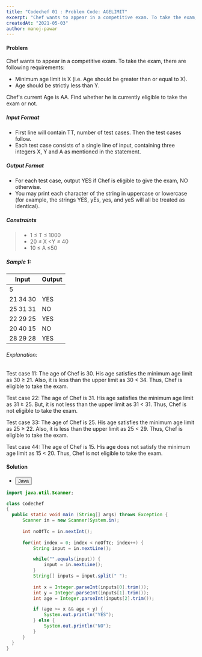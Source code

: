 ```yaml
---
title: "Codechef 01 : Problem Code: AGELIMIT"
excerpt: "Chef wants to appear in a competitive exam. To take the exam, there are following requirements, Minimum age limit is X and Age should be strictly less than Y"
createdAt: "2021-05-03"
author: manoj-pawar
---
```


#### Problem

Chef wants to appear in a competitive exam. To take the exam, there are following requirements:

- Minimum age limit is X (i.e. Age should be greater than or equal to X).
- Age should be strictly less than Y.

Chef's current Age is AA. Find whether he is currently eligible to take the exam or not.

##### Input Format

- First line will contain TT, number of test cases. Then the test cases follow.
- Each test case consists of a single line of input, containing three integers X, Y and A as mentioned in the statement.

##### Output Format

- For each test case, output YES if Chef is eligible to give the exam, NO otherwise.
- You may print each character of the string in uppercase or lowercase (for example, the strings YES, yEs, yes, and yeS will all be treated as identical).

##### Constraints

> - 1 ≤ T ≤ 1000
> - 20 ≤ X <Y ≤ 40
> - 10 ≤ A ≤50

##### Sample 1:

| Input    | Output |
| -------- | ------ |
| 5        |        |
| 21 34 30 | YES    |
| 25 31 31 | NO     |
| 22 29 25 | YES    |
| 20 40 15 | NO     |
| 28 29 28 | YES    |

###### Explanation:

Test case 11: The age of Chef is 30. His age satisfies the minimum age limit as 30 ≥ 21. Also, it is less than the upper limit as 30 < 34. Thus, Chef is eligible to take the exam.

Test case 22: The age of Chef is 31. His age satisfies the minimum age limit as 31 ≥ 25. But, it is not less than the upper limit as 31 < 31. Thus, Chef is not eligible to take the exam.

Test case 33: The age of Chef is 25. His age satisfies the minimum age limit as 25 ≥ 22. Also, it is less than the upper limit as 25 < 29. Thus, Chef is eligible to take the exam.

Test case 44: The age of Chef is 15. His age does not satisfy the minimum age limit as 15 < 20. Thus, Chef is not eligible to take the exam.

#### Solution

<ul class="nav nav-tabs" id="myTab" role="tablist">
  <li class="nav-item" role="presentation">
    <button class="nav-link active" id="home-tab" data-bs-toggle="tab" data-bs-target="#home" type="button" role="tab" aria-controls="home" aria-selected="true">Java</button>
  </li>
</ul>
<div class="tab-content" id="myTabContent">
  <div class="tab-pane fade show active" id="home" role="tabpanel" aria-labelledby="home-tab">
  
  ```java
import java.util.Scanner;

class Codechef
{
	public static void main (String[] args) throws Exception {
		Scanner in = new Scanner(System.in);
		
		int noOfTc = in.nextInt();
		
		for(int index = 0; index < noOfTc; index++) {
			String input = in.nextLine();

			while("".equals(input)) {
				input = in.nextLine();
			}
			String[] inputs = input.split(" ");
			
			int x = Integer.parseInt(inputs[0].trim());
			int y = Integer.parseInt(inputs[1].trim());
			int age = Integer.parseInt(inputs[2].trim());

			if (age >= x && age < y) {
				System.out.println("YES");
			} else {
				System.out.println("NO");
			}
		}
	}
}
```

</div>
</div>
